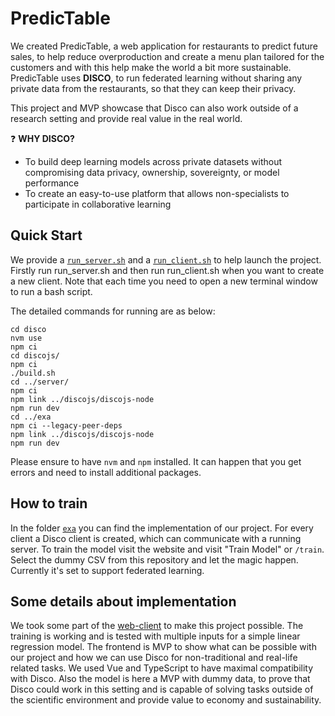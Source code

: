 # **PredicTable** 


We created PredicTable, a web application for restaurants to predict future sales, to help reduce overproduction and create a menu plan tailored for the customers and with this help make the world a bit more sustainable. PredicTable uses **DISCO**, to run federated learning without sharing any private data from the restaurants, so that they can keep their privacy.

This project and MVP showcase that Disco can also work outside of a research setting and provide real value in the real world.

:question: **WHY DISCO?** 
- To build deep learning models across private datasets without compromising data privacy, ownership, sovereignty, or model performance
- To create an easy-to-use platform that allows non-specialists to participate in collaborative learning

## Quick Start
We provide a [`run_server.sh`](run_server.sh) and a [`run_client.sh`](run_client.sh) to help launch the project.
Firstly run run_server.sh and then run run_client.sh when you want to create a new client. Note that each time you need to open a new terminal window to run a bash script.

The detailed commands for running are as below:
```
cd disco
nvm use
npm ci
cd discojs/
npm ci
./build.sh 
cd ../server/
npm ci
npm link ../discojs/discojs-node
npm run dev
cd ../exa
npm ci --legacy-peer-deps
npm link ../discojs/discojs-node
npm run dev
```

Please ensure to have `nvm` and `npm` installed. It can happen that you get errors and need to install additional packages.  

## How to train

In the folder [`exa`](exa/) you can find the implementation of our project. For every client a Disco client is created, which can communicate with a running server. To train the model visit the website and visit "Train Model" or `/train`. Select the dummy CSV from this repository and let the magic happen. Currently it's set to support federated learning.

## Some details about implementation

We took some part of the [web-client](https://github.com/epfml/disco/tree/develop/web-client) to make this project possible. The training is working and is tested with multiple inputs for a simple linear regression model. The frontend is MVP to show what can be possible with our project and how we can use Disco for non-traditional and real-life related tasks. We used Vue and TypeScript to have maximal compatibility with Disco. Also the model is here a MVP with dummy data, to prove that Disco could work in this setting and is capable of solving tasks outside of the scientific environment and provide value to economy and sustainability.



